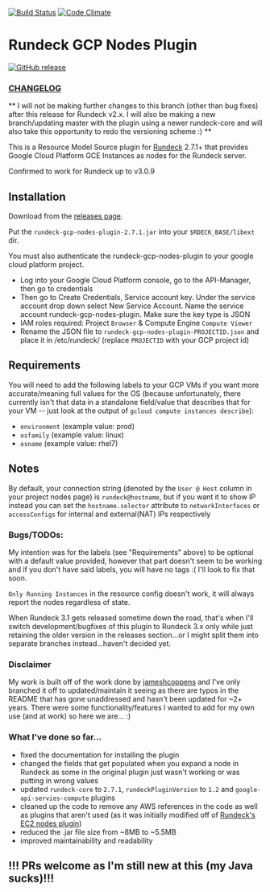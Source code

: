 [![Build Status](https://travis-ci.org/Neutrollized/rundeck-gcp-nodes-plugin.svg?branch=rundeck-2.7.1)](https://travis-ci.org/Neutrollized/rundeck-gcp-nodes-plugin)
[![Code Climate](https://codeclimate.com/github/Neutrollized/rundeck-gcp-nodes-plugin.png)](https://codeclimate.com/github/Neutrollized/rundeck-gcp-nodes-plugin)

# Rundeck GCP Nodes Plugin
[![GitHub release](https://img.shields.io/badge/release-v2.7.1--1-blue.svg)](https://github.com/Neutrollized/rundeck-gcp-nodes-plugin/releases)

### [CHANGELOG](https://github.com/Neutrollized/rundeck-gcp-nodes-plugin/blob/master/CHANGELOG.md)

** I will not be making further changes to this branch (other than bug fixes) after this release for Rundeck v2.x.  I will also be making a new branch/updating master with the plugin using a newer rundeck-core and will also take this opportunity to redo the versioning scheme :) **

This is a Resource Model Source plugin for [Rundeck](https://www.rundeck.org) 2.7.1+ that provides
Google Cloud Platform GCE Instances as nodes for the Rundeck server.

Confirmed to work for Rundeck up to v3.0.9


## Installation

Download from the [releases page](https://github.com/Neutrollized/rundeck-gcp-nodes-plugin/releases).

Put the `rundeck-gcp-nodes-plugin-2.7.1.jar` into your `$RDECK_BASE/libext` dir.

You must also authenticate the rundeck-gcp-nodes-plugin to your google cloud platform
project.
* Log into your Google Cloud Platform console, go to the API-Manager, then go to credentials
* Then go to Create Credentials, Service account key.  Under the service account drop down select New Service Account. Name the service account rundeck-gcp-nodes-plugin.  Make sure the key type is JSON
* IAM roles required: Project `Browser` & Compute Engine `Compute Viewer`  
* Rename the JSON file to `rundeck-gcp-nodes-plugin-PROJECTID.json` and place it in /etc/rundeck/ (replace `PROJECTID` with your GCP project id)


## Requirements

You will need to add the following labels to your GCP VMs if you want more accurate/meaning full values for the OS (because unfortunately, there currently isn't that data in a standalone field/value that describes that for your VM -- just look at the output of `gcloud compute instances describe`):
* `environment` (example value: prod)
* `osfamily` (example value: linux)
* `osname` (example value: rhel7)


## Notes

By default, your connection string (denoted by the `User @ Host` column in your project nodes page) is `rundeck@hostname`, but if you want it to show IP instead you can set the `hostname.selector` attribute to `networkInterfaces` or `accessConfigs` for internal and external(NAT) IPs respectively

### Bugs/TODOs:

My intention was for the labels (see "Requirements" above) to be optional with a default value provided, however that part doesn't seem to be working and if you don't have said labels, you will have no tags :( I'll look to fix that soon.

`Only Running Instances` in the resource config doesn't work, it will always report the nodes regardless of state.

When Rundeck 3.1 gets released sometime down the road, that's when I'll switch development/bugfixes of this plugin to Rundeck 3.x only while just retaining the older version in the releases section...or I might split them into separate branches instead...haven't decided yet.


### Disclaimer

My work is built off of the work done by [jameshcoppens](https://github.com/jameshcoppens/rundeck-gcp-nodes-plugin) and I've only branched it off to updated/maintain it seeing as there are typos in the README that has gone unaddressed and hasn't been updated for ~2+ years.  There were some functionality/features I wanted to add for my own use (and at work) so here we are... :)


### What I've done so far...

* fixed the documentation for installing the plugin
* changed the fields that get populated when you expand a node in Rundeck as some in the original plugin just wasn't working or was putting in wrong values
* updated `rundeck-core` to `2.7.1`, `rundeckPluginVersion` to `1.2` and `google-api-servies-compute` plugins
* cleaned up the code to remove any AWS references in the code as well as plugins that aren't used (as it was initially modified off of [Rundeck's EC2 nodes plugin](https://github.com/rundeck-plugins/rundeck-ec2-nodes-plugin))
* reduced the .jar file size from ~8MB to ~5.5MB
* improved maintainability and readability


## !!! PRs welcome as I'm still new at this (my Java sucks)!!!
